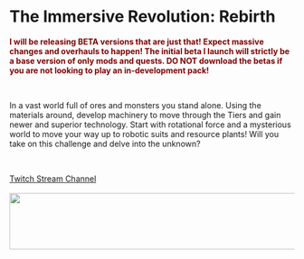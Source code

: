 <h1>The Immersive Revolution: Rebirth</h1>
<p><span style="color: #800000;"><strong>I will be releasing BETA versions that are just that! Expect massive changes and overhauls to happen! The initial beta I launch will strictly be a base version of only mods and quests. DO NOT download the betas if you are not looking to play an in-development pack!</strong></span></p>
<p>&nbsp;</p>
<p>In a vast world full of ores and monsters you stand alone. Using the materials around, develop machinery to move through the Tiers and gain newer and superior technology. Start with rotational force and a mysterious world to move your way up to robotic suits and resource plants! Will you take on this challenge and delve into the unknown?</p>
<p>&nbsp;</p>
<p><a href="http://www.twitch.tv/twilightrealmtv">Twitch Stream Channel</a><br /> <br /> <a href="https://billing.apexminecrafthosting.com/aff.php?aff=2171"><img src="https://cdn.apexminecrafthosting.com/img/theme/apex-hosting-mobile.png" width="594" height="100" border="0" /></a></p>

